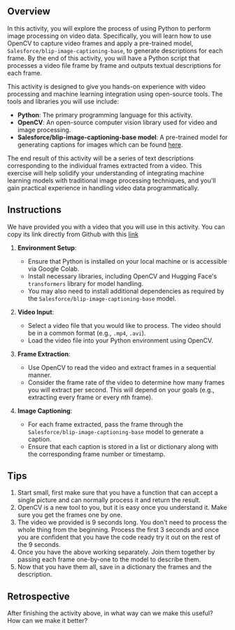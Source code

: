 ## Overview

In this activity, you will explore the process of using Python to perform image processing on video data. Specifically, you will learn how to use OpenCV to capture video frames and apply a pre-trained model, `Salesforce/blip-image-captioning-base`, to generate descriptions for each frame. By the end of this activity, you will have a Python script that processes a video file frame by frame and outputs textual descriptions for each frame.

This activity is designed to give you hands-on experience with video processing and machine learning integration using open-source tools. The tools and libraries you will use include:

- **Python**: The primary programming language for this activity.
- **OpenCV**: An open-source computer vision library used for video and image processing.
- **Salesforce/blip-image-captioning-base model**: A pre-trained model for generating captions for images which can be found [here](https://huggingface.co/Salesforce/blip-image-captioning-base).

The end result of this activity will be a series of text descriptions corresponding to the individual frames extracted from a video.
This exercise will help solidify your understanding of integrating machine learning models with traditional image processing techniques, and you'll gain practical experience in handling video data programmatically.
## Instructions
We have provided you with a video that you will use in this activity. You can copy its link directly from Github with this [link](https://github.com/user-attachments/assets/d024a685-8740-4537-94f7-e05bd512bdd7)


1. **Environment Setup**:
   - Ensure that Python is installed on your local machine or is accessible via Google Colab.
   - Install necessary libraries, including OpenCV and Hugging Face's `transformers` library for model handling.
   - You may also need to install additional dependencies as required by the `Salesforce/blip-image-captioning-base` model.

2. **Video Input**:
   - Select a video file that you would like to process. The video should be in a common format (e.g., `.mp4`, `.avi`).
   - Load the video file into your Python environment using OpenCV.

3. **Frame Extraction**:
   - Use OpenCV to read the video and extract frames in a sequential manner.
   - Consider the frame rate of the video to determine how many frames you will extract per second. This will depend on your goals (e.g., extracting every frame or every nth frame).

4. **Image Captioning**:
   - For each frame extracted, pass the frame through the `Salesforce/blip-image-captioning-base` model to generate a caption.
   - Ensure that each caption is stored in a list or dictionary along with the corresponding frame number or timestamp.

## Tips
1. Start small, first make sure that you have a function that can accept a single picture and can normally process it and return the result.
2. OpenCV is a new tool to you, but it is easy once you understand it. Make sure you get the frames one by one.
3. The video we provided is 9 seconds long. You don't need to process the whole thing from the beginning. Process the first 3 seconds and once you are confident that you have the code ready try it out on the rest of the 9 seconds.
4. Once you have the above working separately. Join them together by passing each frame one-by-one to the model to describe them.
5. Now that you have them all, save in a dictionary the frames and the description.

## Retrospective
After finishing the activity above, in what way can we make this useful? How can we make it better?
